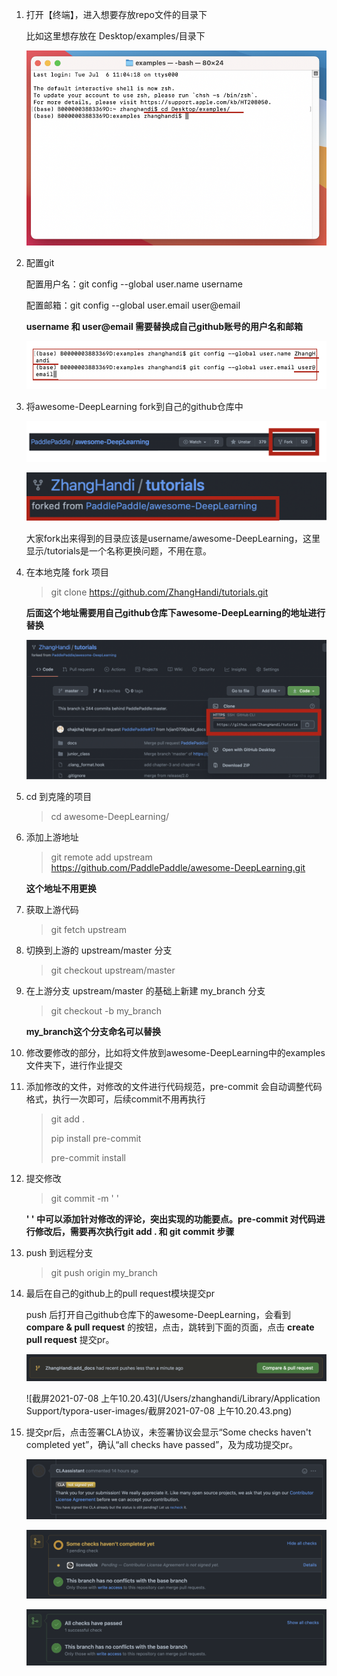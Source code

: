 1. 打开【终端】，进入想要存放repo文件的目录下

   比如这里想存放在 Desktop/examples/目录下

   <img src="../docs/images/pr_procedure/terminal.png" alt="terminal" style="zoom:80%;" />



2. 配置git

   配置用户名：git config --global user.name username

   配置邮箱：git config --global user.email user@email

   **username 和 user@email 需要替换成自己github账号的用户名和邮箱**

   ![git config](../docs/images/pr_procedure/git_config.png)



3. 将awesome-DeepLearning fork到自己的github仓库中

   ![fork](../docs/images/pr_procedure/fork1.png)

   ![fork](../docs/images/pr_procedure/fork2.png)

   大家fork出来得到的目录应该是username/awesome-DeepLearning，这里显示/tutorials是一个名称更换问题，不用在意。



4. 在本地克隆 fork 项目

   > git clone https://github.com/ZhangHandi/tutorials.git

   **后面这个地址需要用自己github仓库下awesome-DeepLearning的地址进行替换**

   ![repo address](../docs/images/pr_procedure/repo_address.png)



5. cd 到克隆的项目

   > cd awesome-DeepLearning/



6. 添加上游地址

   > git remote add upstream https://github.com/PaddlePaddle/awesome-DeepLearning.git

   **这个地址不用更换**



7. 获取上游代码

   > git fetch upstream



8. 切换到上游的 upstream/master 分支

   > git checkout upstream/master



9. 在上游分支 upstream/master 的基础上新建 my_branch 分支

   > git checkout -b my_branch

   **my_branch这个分支命名可以替换**



10. 修改要修改的部分，比如将文件放到awesome-DeepLearning中的examples文件夹下，进行作业提交



11. 添加修改的文件，对修改的文件进行代码规范，pre-commit 会自动调整代码格式，执行一次即可，后续commit不用再执行

    > git add .
    >
    > pip install pre-commit
    >
    > pre-commit install



12. 提交修改

    > git commit -m ' '

    **' ' 中可以添加针对修改的评论，突出实现的功能要点。pre-commit 对代码进行修改后，需要再次执行git add . 和 git commit 步骤**



13. push 到远程分支

    > git push origin my_branch



14. 最后在自己的github上的pull request模块提交pr

    push 后打开自己github仓库下的awesome-DeepLearning，会看到 **compare & pull request** 的按钮，点击，跳转到下面的页面，点击 **create pull request** 提交pr。

    ![pr1](../docs/images/pr_procedure/pr1.png)

    ![截屏2021-07-08 上午10.20.43](/Users/zhanghandi/Library/Application Support/typora-user-images/截屏2021-07-08 上午10.20.43.png)



15. 提交pr后，点击签署CLA协议，未签署协议会显示“Some checks haven't completed yet”，确认“all checks have passed”，及为成功提交pr。

    ![CLA](../docs/images/pr_procedure/CLA.png)

    ![pr_check1](../docs/images/pr_procedure/pr_check1.png)

    ![pr_check2](../docs/images/pr_procedure/pr_check2.png)
